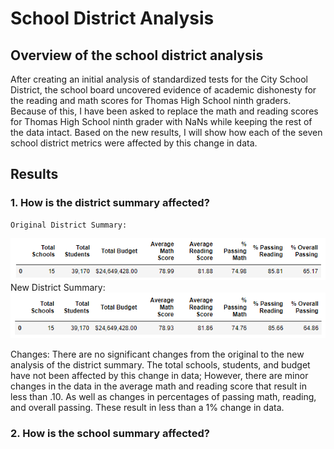 # School District Analysis

## Overview of the school district analysis

After creating an initial analysis of standardized tests for the City School District, the school board uncovered evidence of academic dishonesty for the reading and math scores for Thomas High School ninth graders. Because of this, I have been asked to replace the math and reading scores for Thomas High School ninth grader with NaNs while keeping the rest of the data intact. Based on the new results, I will show how each of the seven school district metrics were affected by this change in data.

## Results

### 1. How is the district summary affected?

    Original District Summary:
![original_district_summary](Resources/original_district_summary.png)
    New District Summary:
![new_district_summary](Resources/new_district_summary.png)

Changes:
There are no significant changes from the original to the new analysis of the district summary. The total schools, students, and budget have not been affected by this change in data; However, there are minor changes in the data in the average math and reading score that result in less than .10. As well as changes in percentages of passing math, reading, and overall passing. These result in less than a 1% change in data. 

### 2. How is the school summary affected?